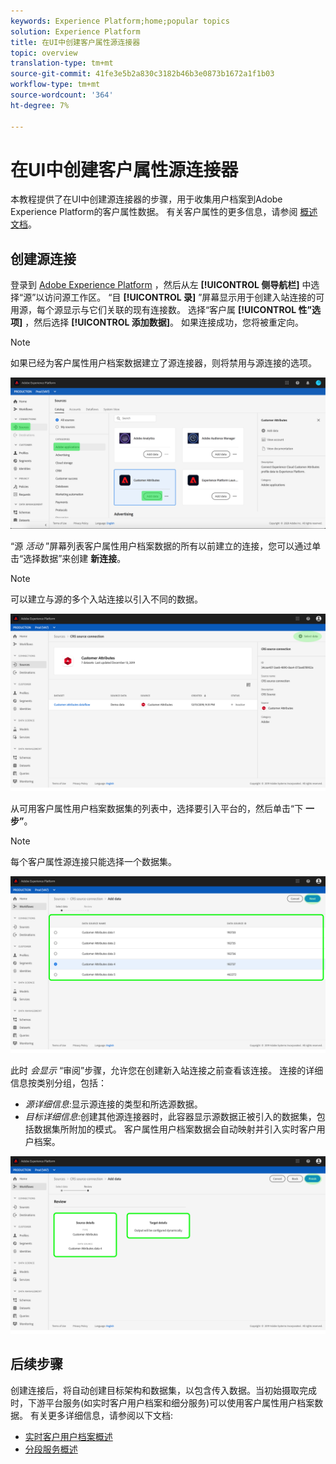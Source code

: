 ```yaml
---
keywords: Experience Platform;home;popular topics
solution: Experience Platform
title: 在UI中创建客户属性源连接器
topic: overview
translation-type: tm+mt
source-git-commit: 41fe3e5b2a830c3182b46b3e0873b1672a1f1b03
workflow-type: tm+mt
source-wordcount: '364'
ht-degree: 7%

---
```



# 在UI中创建客户属性源连接器

本教程提供了在UI中创建源连接器的步骤，用于收集用户档案到Adobe Experience Platform的客户属性数据。 有关客户属性的更多信息，请参阅 [概述文档](https://docs.adobe.com/content/help/zh-Hans/core-services/interface/customer-attributes/attributes.html)。

## 创建源连接

登录到 [Adobe Experience Platform](https://platform.adobe.com) ，然后从左 **[!UICONTROL 侧导航栏]** 中选择“源”以访问源工作区。 “目 **[!UICONTROL 录]** ”屏幕显示用于创建入站连接的可用源，每个源显示与它们关联的现有连接数。 选择“客户属 **[!UICONTROL 性”选项]** ，然后选择 **[!UICONTROL 添加数据]**。 如果连接成功，您将被重定向。

>[!NOTE]
>
>如果已经为客户属性用户档案数据建立了源连接器，则将禁用与源连接的选项。

![](../../../../images/tutorials/create/customer-attributes/catalog.png)

“源 *活动* ”屏幕列表客户属性用户档案数据的所有以前建立的连接，您可以通过单击“选择数据”来创建 **新连接**。

>[!NOTE]
>
>可以建立与源的多个入站连接以引入不同的数据。

![](../../../../images/tutorials/create/customer-attributes/source_activity.png)

从可用客户属性用户档案数据集的列表中，选择要引入平台的，然后单击“下 **一步”**。

>[!NOTE]
>
>每个客户属性源连接只能选择一个数据集。

![](../../../../images/tutorials/create/customer-attributes/select_data.png)

此时 *会显示* “审阅”步骤，允许您在创建新入站连接之前查看该连接。 连接的详细信息按类别分组，包括：

* *源详细信息*:显示源连接的类型和所选源数据。
* *目标详细信息*:创建其他源连接器时，此容器显示源数据正被引入的数据集，包括数据集所附加的模式。 客户属性用户档案数据会自动映射并引入实时客户用户档案。

![](../../../../images/tutorials/create/customer-attributes/review.png)

## 后续步骤

创建连接后，将自动创建目标架构和数据集，以包含传入数据。当初始摄取完成时，下游平台服务(如实时客户用户档案和细分服务)可以使用客户属性用户档案数据。 有关更多详细信息，请参阅以下文档:

* [实时客户用户档案概述](../../../../../profile/home.md)
* [分段服务概述](../../../../../segmentation/home.md)
